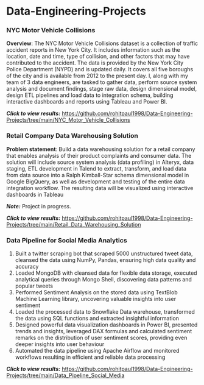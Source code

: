 # Data-Engineering-Projects
### NYC Motor Vehicle Collisions
**Overview**:
The NYC Motor Vehicle Collisions dataset is a collection of traffic accident reports in New York City. It includes information such as the location, date and time, type of collision, and other factors that may have contributed to the accident. The data is provided by the New York City Police Department (NYPD) and is updated daily. It covers all five boroughs of the city and is available from 2012 to the present day. I, along with my team of 3 data engineers, are tasked to gather data, perform source system analysis and document findings, stage raw data, design dimensional model, design ETL pipelines and load data to integration schema, building interactive dashboards and reports using Tableau and Power BI.

***Click to view results:*** https://github.com/rohitpaul1998/Data-Engineering-Projects/tree/main/NYC_Motor_Vehicle_Collisions












### Retail Company Data Warehousing Solution
**Problem statement**: 
Build a data warehousing solution for a retail company that enables analysis of their product complaints and consumer data. The solution will include source system analysis (data profiling) in Alteryx, data staging, ETL development in Talend to extract, transform, and load data from data source into a Ralph Kimball-Star schema dimensional model in Google BigQuery, as well as development and testing of the entire data integration workflow. The resulting data will be visualized using interactive dashboards in Tableau

***Note:*** Project in progress.

***Click to view results:*** https://github.com/rohitpaul1998/Data-Engineering-Projects/tree/main/Retail_Data_Warehousing_Solution











### Data Pipeline for Social Media Analytics
1. Built a twitter scraping bot that scraped 5000 unstructured tweet data, cleansed the data using NumPy, Pandas, ensuring high data quality and accuracy
2. Loaded MongoDB with cleansed data for flexible data storage, executed analytical queries through Mongo Shell, discovering data patterns and popular tweets
3. Performed Sentiment Analysis on the stored data using TextBlob Machine Learning library, uncovering valuable insights into user sentiment
4. Loaded the processed data to Snowflake Data warehouse, transformed the data using SQL functions and extracted insightful information
5. Designed powerful data visualization dashboards in Power BI, presented trends and insights, leveraged DAX formulas and calculated sentiment remarks on the distribution of user sentiment scores, providing even deeper insights into user behaviour
6. Automated the data pipeline using Apache Airflow and monitored workflows resulting in efficient and reliable data processing


***Click to view results:*** https://github.com/rohitpaul1998/Data-Engineering-Projects/tree/main/Data_Pipeline_Social_Media

